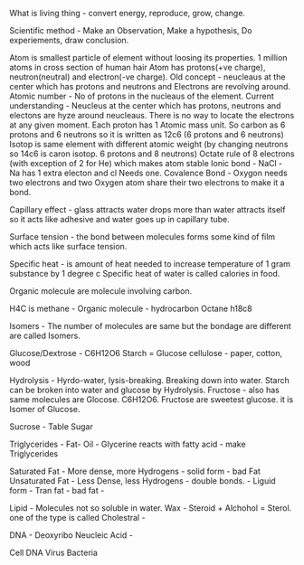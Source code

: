 What is living thing - convert energy, reproduce, grow, change.

Scientific method - Make an Observation, Make a hypothesis, Do experiements, draw conclusion.

Atom is smallest particle of element without loosing its properties.
1 million atoms in cross section of human hair
Atom has protons(+ve charge), neutron(neutral) and electron(-ve charge).
Old concept - neucleaus at the center which has protons and neutrons and Electrons are revolving around.
Atomic number - No of protons in the nucleaus of the element.
Current understanding - Neucleus at the center which has protons, neutrons and electons are hyze around neucleaus.
There is no way to locate the electrons at any given moment.
Each proton has 1 Atomic mass unit. So carbon as 6 protons and 6 neutrons so it is written as 12c6 (6 protons and 6 neutrons)
Isotop is same element with different atomic weight (by changing neutrons so 14c6 is caron isotop. 6 protons and 8 neutrons)
Octate rule of 8 electrons (with exception of 2 for He) which makes atom stable
Ionic bond - NaCl - Na has 1 extra electon and cl Needs one.
Covalence Bond - Oxygon needs two electrons and two Oxygen atom share their two electrons to make it a bond.

Capillary effect - glass attracts water drops more than water attracts itself so it acts like adhesive and water goes up in capillary tube.

Surface tension - the bond between molecules forms some kind of film which acts like surface tension.

Specific heat - is amount of heat needed to increase temperature of 1 gram substance by 1 degree c
Specific heat of water is called calories in food.

Organic molecule are molecule involving carbon.

H4C is methane - Organic molecule - hydrocarbon
Octane h18c8

Isomers - The number of molecules are same but the bondage are different are called Isomers.

Glucose/Dextrose - C6H12O6
Starch = Glucose
cellulose - paper, cotton, wood

Hydrolysis - Hyrdo-water, lysis-breaking. Breaking down into water. Starch can be broken into water and glucose by Hydrolysis.
Fructose - also has same molecules are Glocose. C6H12O6. Fructose are sweetest glucose. it is Isomer of Glucose.

Sucrose - Table Sugar


Triglycerides - Fat- Oil - Glycerine reacts with fatty acid - make Triglycerides

Saturated Fat - More dense, more Hydrogens - solid form - bad Fat
Unsaturated Fat - Less Dense, less Hydrogens - double bonds. - Liguid form - 
Tran fat - bad fat - 

Lipid - Molecules not so soluble in water. Wax - 
Steroid + Alchohol = Sterol. one of the type is called Cholestral - 

DNA - Deoxyribo Neucleic Acid - 



Cell
DNA
Virus
Bacteria
